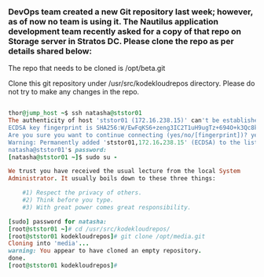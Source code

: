 ### DevOps team created a new Git repository last week; however, as of now no team is using it. The Nautilus application development team recently asked for a copy of that repo on Storage server in Stratos DC. Please clone the repo as per details shared below:



The repo that needs to be cloned is /opt/beta.git


Clone this git repository under /usr/src/kodekloudrepos directory. Please do not try to make any changes in the repo.


```ruby

thor@jump_host ~$ ssh natasha@ststor01
The authenticity of host 'ststor01 (172.16.238.15)' can't be established.
ECDSA key fingerprint is SHA256:W/EwFqKS6+zeng3IC2T1uH9ugTz+694O+k3Qc8koXyo.
Are you sure you want to continue connecting (yes/no/[fingerprint])? yes
Warning: Permanently added 'ststor01,172.16.238.15' (ECDSA) to the list of known hosts.
natasha@ststor01's password: 
[natasha@ststor01 ~]$ sudo su -

We trust you have received the usual lecture from the local System
Administrator. It usually boils down to these three things:

    #1) Respect the privacy of others.
    #2) Think before you type.
    #3) With great power comes great responsibility.

[sudo] password for natasha: 
[root@ststor01 ~]# cd /usr/src/kodekloudrepos/
[root@ststor01 kodekloudrepos]# git clone /opt/media.git
Cloning into 'media'...
warning: You appear to have cloned an empty repository.
done.
[root@ststor01 kodekloudrepos]# 

```
